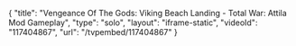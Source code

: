 {
    "title": "Vengeance Of The Gods: Viking Beach Landing - Total War: Attila Mod Gameplay",
    "type": "solo",
    "layout": "iframe-static",
    "videoId": "117404867",
    "url": "\/tvpembed\/117404867"
}